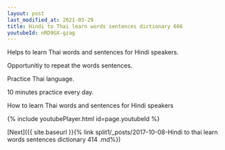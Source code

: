 ```yaml
---
layout: post
last_modified_at: 2021-03-29
title: Hindi to Thai learn words sentences dictionary 666 
youtubeId: nRD9GX-gzag
---
```

 
 
Helps to learn Thai words and sentences for Hindi speakers.

Opportunitiy to repeat the words sentences. 

Practice Thai language. 
 
10 minutes practice every day. 
 
How to learn Thai words and sentences for Hindi speakers 
 
{% include youtubePlayer.html id=page.youtubeId %}
 
 
[Next]({{ site.baseurl }}{% link  split1/_posts/2017-10-08-Hindi to thai learn words sentences dictionary 414 .md%})
 
